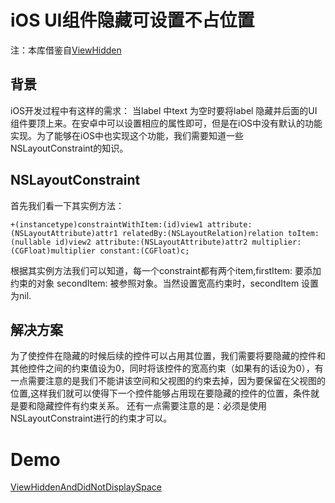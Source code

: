 # iOS UI组件隐藏可设置不占位置

注：本库借鉴自[ViewHidden](https://github.com/wangyin1/ViewHidden)
## 背景
iOS开发过程中有这样的需求： 当label 中text 为空时要将label 隐藏并后面的UI组件要顶上来。在安卓中可以设置相应的属性即可，但是在iOS中没有默认的功能实现。为了能够在iOS中也实现这个功能，我们需要知道一些NSLayoutConstraint的知识。
## NSLayoutConstraint
首先我们看一下其实例方法：
```
+(instancetype)constraintWithItem:(id)view1 attribute:(NSLayoutAttribute)attr1 relatedBy:(NSLayoutRelation)relation toItem:(nullable id)view2 attribute:(NSLayoutAttribute)attr2 multiplier:(CGFloat)multiplier constant:(CGFloat)c;
```

根据其实例方法我们可以知道，每一个constraint都有两个item,firstItem: 
要添加约束的对象  secondItem: 被参照对象。当然设置宽高约束时，secondItem 设置为nil.

## 解决方案
为了使控件在隐藏的时候后续的控件可以占用其位置，我们需要将要隐藏的控件和其他控件之间的约束值设为0，同时将该控件的宽高约束（如果有的话设为0），有一点需要注意的是我们不能讲该空间和父视图的约束去掉，因为要保留在父视图的位置,这样我们就可以使得下一个控件能够占用现在要隐藏的控件的位置，条件就是要和隐藏控件有约束关系。
还有一点需要注意的是：必须是使用NSLayoutConstraint进行的约束才可以。
# Demo
[ViewHiddenAndDidNotDisplaySpace](https://github.com/iMinger/ViewHiddenAndDidNotDisplaySpace)


